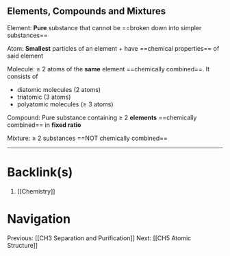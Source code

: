 ## Elements, Compounds and Mixtures
Element: **Pure** substance that cannot be ==broken down into simpler substances==

Atom: **Smallest** particles of an element + have ==chemical properties== of said element

Molecule: $\geq$ 2 atoms of the **same** element ==chemically combined==. It consists of
- diatomic molecules (2 atoms)
- triatomic (3 atoms)
- polyatomic molecules ($\geq$ 3 atoms)

Compound: Pure substance containing $\geq$ 2 **elements** ==chemically combined== in **fixed ratio**

Mixture: $\geq$ 2 substances ==NOT chemically combined==

---
# Backlink(s)
1. [[Chemistry]]

# Navigation
Previous: [[CH3 Separation and Purification]]
Next: [[CH5 Atomic Structure]]